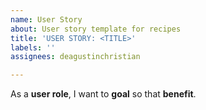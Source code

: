 ```yaml
---
name: User Story
about: User story template for recipes
title: 'USER STORY: <TITLE>'
labels: ''
assignees: deagustinchristian

---
```


As a **user role**, I want to **goal** so that **benefit**.
